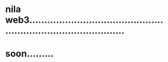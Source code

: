 # nila web3.....................................................................................
# soon.........
